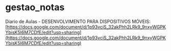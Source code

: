 # gestao_notas

Diario de Aulas - DESENVOLVIMENTO PARA DISPOSITIVOS MÓVEIS:
[https://docs.google.com/document/d/1p93vciS_32akPhh2LRk9_9nxyWGPKYbisK5I6M7CDfE/edit?usp=sharing](https://docs.google.com/document/d/1p93vciS_32akPhh2LRk9_9nxyWGPKYbisK5I6M7CDfE/edit?usp=sharing)
